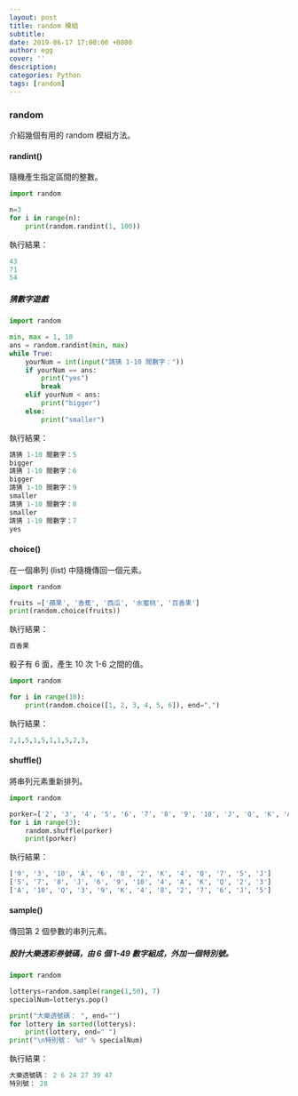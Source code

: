 ```yaml
---
layout: post
title: random 模組
subtitle:
date: 2019-06-17 17:00:00 +0800
author: egg
cover: ''
description:
categories: Python
tags: [random] 
---
```


### random
介紹幾個有用的 random 模組方法。

#### randint()
隨機產生指定區間的整數。

```python
import random

n=3
for i in range(n):
	print(random.randint(1, 100))
```
執行結果：
```python
43
71
54
```

##### 猜數字遊戲
```python
import random

min, max = 1, 10
ans = random.randint(min, max)
while True:
    yourNum = int(input("請猜 1-10 間數字："))
    if yourNum == ans:
        print("yes")
        break
    elif yourNum < ans:
        print("bigger")
    else:
        print("smaller")
```   
執行結果：
```python
請猜 1-10 間數字：5
bigger
請猜 1-10 間數字：6
bigger
請猜 1-10 間數字：9
smaller
請猜 1-10 間數字：8
smaller
請猜 1-10 間數字：7
yes
```

#### choice()
在一個串列 (list) 中隨機傳回一個元素。

```python
import random

fruits =['蘋果', '香蕉', '西瓜', '水蜜桃', '百香果']
print(random.choice(fruits))
```
執行結果：
```python
百香果
```

骰子有 6 面，產生 10 次 1-6 之間的值。
```python
import random

for i in range(10):
    print(random.choice([1, 2, 3, 4, 5, 6]), end=",")
```
執行結果：
```python
2,1,5,1,5,1,1,5,2,3,
```

#### shuffle()
將串列元素重新排列。

```python
import random

porker=['2', '3', '4', '5', '6', '7', '8', '9', '10', 'J', 'Q', 'K', 'A']
for i in range(3):
    random.shuffle(porker)
    print(porker)
```
執行結果：
```python
['9', '3', '10', 'A', '6', '8', '2', 'K', '4', 'Q', '7', '5', 'J']
['5', '7', '8', 'J', '6', '9', '10', '4', 'A', 'K', 'Q', '2', '3']
['A', '10', 'Q', '3', '9', 'K', '4', '8', '2', '7', '6', 'J', '5']
```


#### sample()
傳回第 2 個參數的串列元素。


##### 設計大樂透彩券號碼，由 6 個 1-49 數字組成，外加一個特別號。
```python
import random

lotterys=random.sample(range(1,50), 7)
specialNum=lotterys.pop()

print("大樂透號碼： ", end="")
for lottery in sorted(lotterys):
    print(lottery, end=" ")
print("\n特別號： %d" % specialNum)
```
執行結果：
```python
大樂透號碼： 2 6 24 27 39 47 
特別號： 28
```



